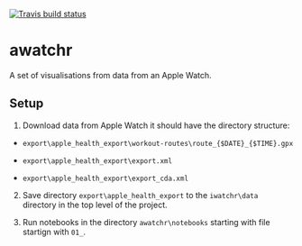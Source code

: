 <!-- badges: start -->
[![Travis build status](https://travis-ci.com/jolyonfaria/awatchr.svg?branch=master)](https://travis-ci.com/jolyonfaria/awatchr)
<!-- badges: end -->

# awatchr

A set of visualisations from data from an Apple Watch.

## Setup

1. Download data from Apple Watch it should have the directory structure:

- `export\apple_health_export\workout-routes\route_{$DATE}_{$TIME}.gpx`

- `export\apple_health_export\export.xml`

- `export\apple_health_export\export_cda.xml`

2. Save directory `export\apple_health_export` to the `iwatchr\data` directory in the top level of the project.

3. Run notebooks in the directory `awatchr\notebooks` starting with file startign with `01_`.
